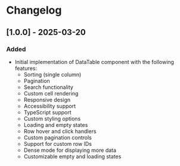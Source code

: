 # Changelog

## [1.0.0] - 2025-03-20

### Added
- Initial implementation of DataTable component with the following features:
  - Sorting (single column)
  - Pagination
  - Search functionality
  - Custom cell rendering
  - Responsive design
  - Accessibility support
  - TypeScript support
  - Custom styling options
  - Loading and empty states
  - Row hover and click handlers
  - Custom pagination controls
  - Support for custom row IDs
  - Dense mode for displaying more data
  - Customizable empty and loading states
